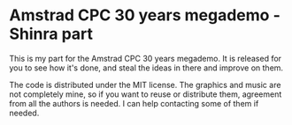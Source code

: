 Amstrad CPC 30 years megademo - Shinra part
===========================================

This is my part for the Amstrad CPC 30 years megademo. It is released for you to
see how it's done, and steal the ideas in there and improve on them.

The code is distributed under the MIT license. The graphics and music are not
completely mine, so if you want to reuse or distribute them, agreement from
all the authors is needed. I can help contacting some of them if needed.
